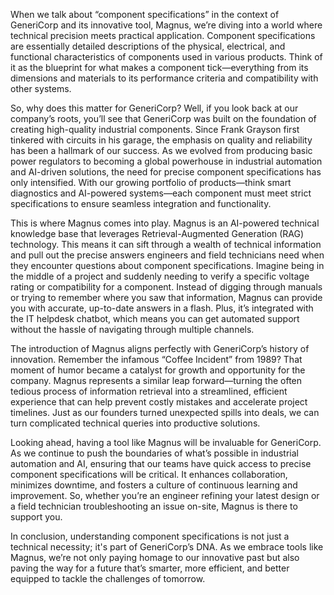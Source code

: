 When we talk about “component specifications” in the context of GeneriCorp and its innovative tool, Magnus, we’re diving into a world where technical precision meets practical application. Component specifications are essentially detailed descriptions of the physical, electrical, and functional characteristics of components used in various products. Think of it as the blueprint for what makes a component tick—everything from its dimensions and materials to its performance criteria and compatibility with other systems.

So, why does this matter for GeneriCorp? Well, if you look back at our company’s roots, you’ll see that GeneriCorp was built on the foundation of creating high-quality industrial components. Since Frank Grayson first tinkered with circuits in his garage, the emphasis on quality and reliability has been a hallmark of our success. As we evolved from producing basic power regulators to becoming a global powerhouse in industrial automation and AI-driven solutions, the need for precise component specifications has only intensified. With our growing portfolio of products—think smart diagnostics and AI-powered systems—each component must meet strict specifications to ensure seamless integration and functionality.

This is where Magnus comes into play. Magnus is an AI-powered technical knowledge base that leverages Retrieval-Augmented Generation (RAG) technology. This means it can sift through a wealth of technical information and pull out the precise answers engineers and field technicians need when they encounter questions about component specifications. Imagine being in the middle of a project and suddenly needing to verify a specific voltage rating or compatibility for a component. Instead of digging through manuals or trying to remember where you saw that information, Magnus can provide you with accurate, up-to-date answers in a flash. Plus, it’s integrated with the IT helpdesk chatbot, which means you can get automated support without the hassle of navigating through multiple channels.

The introduction of Magnus aligns perfectly with GeneriCorp’s history of innovation. Remember the infamous “Coffee Incident” from 1989? That moment of humor became a catalyst for growth and opportunity for the company. Magnus represents a similar leap forward—turning the often tedious process of information retrieval into a streamlined, efficient experience that can help prevent costly mistakes and accelerate project timelines. Just as our founders turned unexpected spills into deals, we can turn complicated technical queries into productive solutions.

Looking ahead, having a tool like Magnus will be invaluable for GeneriCorp. As we continue to push the boundaries of what’s possible in industrial automation and AI, ensuring that our teams have quick access to precise component specifications will be critical. It enhances collaboration, minimizes downtime, and fosters a culture of continuous learning and improvement. So, whether you’re an engineer refining your latest design or a field technician troubleshooting an issue on-site, Magnus is there to support you.

In conclusion, understanding component specifications is not just a technical necessity; it's part of GeneriCorp’s DNA. As we embrace tools like Magnus, we’re not only paying homage to our innovative past but also paving the way for a future that’s smarter, more efficient, and better equipped to tackle the challenges of tomorrow.